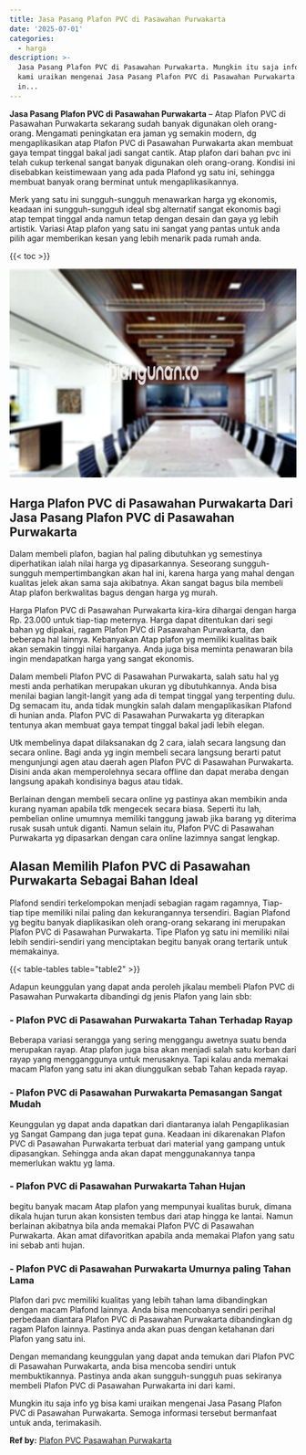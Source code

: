 ```yaml
---
title: Jasa Pasang Plafon PVC di Pasawahan Purwakarta
date: '2025-07-01'
categories:
  - harga
description: >-
  Jasa Pasang Plafon PVC di Pasawahan Purwakarta. Mungkin itu saja info yg bisa
  kami uraikan mengenai Jasa Pasang Plafon PVC di Pasawahan Purwakarta. Semoga
  in...
---
```


**Jasa Pasang Plafon PVC di Pasawahan Purwakarta** – Atap Plafon PVC di Pasawahan Purwakarta sekarang sudah banyak digunakan oleh orang-orang. Mengamati peningkatan era jaman yg semakin modern, dg mengaplikasikan atap Plafon PVC di Pasawahan Purwakarta akan membuat gaya tempat tinggal bakal jadi sangat cantik. Atap plafon dari bahan pvc ini telah cukup terkenal sangat banyak digunakan oleh orang-orang. Kondisi ini disebabkan keistimewaan yang ada pada Plafond yg satu ini, sehingga membuat banyak orang berminat untuk mengaplikasikannya.

Merk yang satu ini sungguh-sungguh menawarkan harga yg ekonomis, keadaan ini sungguh-sungguh ideal sbg alternatif sangat ekonomis bagi atap tempat tinggal anda namun tetap dengan desain dan gaya yg lebih artistik. Variasi Atap plafon yang satu ini sangat yang pantas untuk anda pilih agar memberikan kesan yang lebih menarik pada rumah anda.

{{< toc >}}

![Jasa Pasang Plafon PVC di Pasawahan Purwakarta](/images/flafond-pvc-murah13.png)

## Harga Plafon PVC di Pasawahan Purwakarta Dari Jasa Pasang Plafon PVC di Pasawahan Purwakarta

Dalam membeli plafon, bagian hal paling dibutuhkan yg semestinya diperhatikan ialah nilai harga yg dipasarkannya. Seseorang sungguh-sungguh mempertimbangkan akan hal ini, karena harga yang mahal dengan kualitas jelek akan sama saja akibatnya. Akan sangat bagus bila membeli Atap plafon berkwalitas bagus dengan harga yg murah.

Harga Plafon PVC di Pasawahan Purwakarta kira-kira dihargai dengan harga Rp. 23.000 untuk tiap-tiap meternya. Harga dapat ditentukan dari segi bahan yg dipakai, ragam Plafon PVC di Pasawahan Purwakarta, dan beberapa hal lainnya. Kebanyakan Atap plafon yg memiliki kualitas baik akan semakin tinggi nilai harganya. Anda juga bisa meminta penawaran bila ingin mendapatkan harga yang sangat ekonomis.

Dalam membeli Plafon PVC di Pasawahan Purwakarta, salah satu hal yg mesti anda perhatikan merupakan ukuran yg dibutuhkannya. Anda bisa menilai bagian langit-langit yang ada di tempat tinggal yang terpenting dulu. Dg semacam itu, anda tidak mungkin salah dalam mengaplikasikan Plafond di hunian anda. Plafon PVC di Pasawahan Purwakarta yg diterapkan tentunya akan membuat gaya tempat tinggal bakal jadi lebih elegan.

Utk membelinya dapat dilaksanakan dg 2 cara, ialah secara langsung dan secara online. Bagi anda yg ingin membeli secara langsung berarti patut mengunjungi agen atau daerah agen Plafon PVC di Pasawahan Purwakarta. Disini anda akan memperolehnya secara offline dan dapat meraba dengan langsung apakah kondisinya bagus atau tidak.

Berlainan dengan membeli secara online yg pastinya akan membikin anda kurang nyaman apabila tdk mengecek secara biasa. Seperti itu lah, pembelian online umumnya memiliki tanggung jawab jika barang yg diterima rusak susah untuk diganti. Namun selain itu, Plafon PVC di Pasawahan Purwakarta yg dipasarkan dengan cara online lazimnya sangat lengkap.

## Alasan Memilih Plafon PVC di Pasawahan Purwakarta Sebagai Bahan Ideal

Plafond sendiri terkelompokan menjadi sebagian ragam ragamnya, Tiap-tiap tipe memiliki nilai paling dan kekurangannya tersendiri. Bagian Plafond yg begitu banyak diaplikasikan oleh orang-orang sekarang ini merupakan Plafon PVC di Pasawahan Purwakarta. Tipe Plafon yg satu ini memiliki nilai lebih sendiri-sendiri yang menciptakan begitu banyak orang tertarik untuk memakainya.

{{< table-tables table="table2" >}}

Adapun keunggulan yang dapat anda peroleh jikalau membeli Plafon PVC di Pasawahan Purwakarta dibandingi dg jenis Plafon yang lain sbb:

### \- Plafon PVC di Pasawahan Purwakarta Tahan Terhadap Rayap

Beberapa variasi serangga yang sering menggangu awetnya suatu benda merupakan rayap. Atap plafon juga bisa akan menjadi salah satu korban dari rayap yang mengganggunya untuk merusaknya. Tapi kalau anda memakai macam Plafon yang satu ini akan diunggulkan sebab Tahan kepada rayap.

### \- Plafon PVC di Pasawahan Purwakarta Pemasangan Sangat Mudah

Keunggulan yg dapat anda dapatkan dari diantaranya ialah Pengaplikasian yg Sangat Gampang dan juga tepat guna. Keadaan ini dikarenakan Plafon PVC di Pasawahan Purwakarta terbuat dari material yang gampang untuk dipasangkan. Sehingga anda akan dapat menggunakannya tanpa memerlukan waktu yg lama.

### \- Plafon PVC di Pasawahan Purwakarta Tahan Hujan

begitu banyak macam Atap plafon yang mempunyai kualitas buruk, dimana dikala hujan turun akan konsisten tembus dari atap hingga ke lantai. Namun berlainan akibatnya bila anda memakai Plafon PVC di Pasawahan Purwakarta. Akan amat difavoritkan apabila anda memakai Plafon yang satu ini sebab anti hujan.

### \- Plafon PVC di Pasawahan Purwakarta Umurnya paling Tahan Lama

Plafon dari pvc memiliki kualitas yang lebih tahan lama dibandingkan dengan macam Plafond lainnya. Anda bisa mencobanya sendiri perihal perbedaan diantara Plafon PVC di Pasawahan Purwakarta dibandingkan dg ragam Plafon lainnya. Pastinya anda akan puas dengan ketahanan dari Plafon yang satu ini.

Dengan memandang keunggulan yang dapat anda temukan dari Plafon PVC di Pasawahan Purwakarta, anda bisa mencoba sendiri untuk membuktikannya. Pastinya anda akan sungguh-sungguh puas sekiranya membeli Plafon PVC di Pasawahan Purwakarta ini dari kami.

Mungkin itu saja info yg bisa kami uraikan mengenai Jasa Pasang Plafon PVC di Pasawahan Purwakarta. Semoga informasi tersebut bermanfaat untuk anda, terimakasih.

**Ref by:** [Plafon PVC Pasawahan Purwakarta](https://id.wikipedia.org/wiki/Plafon)
